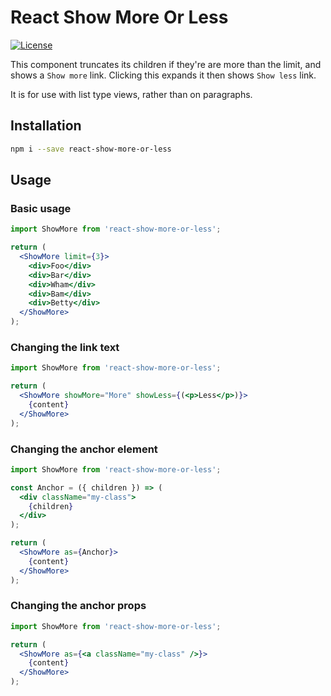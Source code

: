# React Show More Or Less

[![License](https://img.shields.io/badge/License-Apache%202.0-blue.svg)](https://opensource.org/licenses/Apache-2.0)

This component truncates its children if they're are more than the limit, and shows a `Show more` link. Clicking this expands it then shows `Show less` link.

It is for use with list type views, rather than on paragraphs.

## Installation

```sh
npm i --save react-show-more-or-less
```

## Usage

### Basic usage

```jsx
import ShowMore from 'react-show-more-or-less';

return (
  <ShowMore limit={3}>
    <div>Foo</div>
    <div>Bar</div>
    <div>Wham</div>
    <div>Bam</div>
    <div>Betty</div>
  </ShowMore>
);
```

### Changing the link text

```jsx
import ShowMore from 'react-show-more-or-less';

return (
  <ShowMore showMore="More" showLess={(<p>Less</p>)}>
    {content}
  </ShowMore>
);
```

### Changing the anchor element

```jsx
import ShowMore from 'react-show-more-or-less';

const Anchor = ({ children }) => (
  <div className="my-class">
    {children}
  </div>
);

return (
  <ShowMore as={Anchor}>
    {content}
  </ShowMore>
);
```

### Changing the anchor props

```jsx
import ShowMore from 'react-show-more-or-less';

return (
  <ShowMore as={<a className="my-class" />}>
    {content}
  </ShowMore>
);
```
